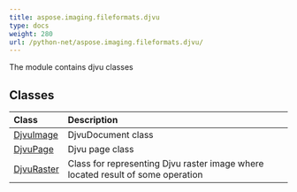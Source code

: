 ```yaml
---
title: aspose.imaging.fileformats.djvu
type: docs
weight: 280
url: /python-net/aspose.imaging.fileformats.djvu/
---
```



The module contains djvu classes

## **Classes**
|**Class**|**Description**|
| :- | :- |
|[DjvuImage](/imaging/python-net/aspose.imaging.fileformats.djvu/djvuimage/)|DjvuDocument class|
|[DjvuPage](/imaging/python-net/aspose.imaging.fileformats.djvu/djvupage/)|Djvu page class|
|[DjvuRaster](/imaging/python-net/aspose.imaging.fileformats.djvu/djvuraster/)|Class for representing Djvu raster image where located result of some operation|
